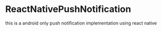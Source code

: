 # ReactNativePushNotification
this is a android only push notification implementation using react native
